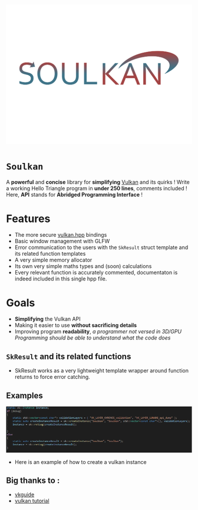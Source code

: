 ![Soulkan logo](img/soulkan.png)

# `Soulkan`

A **powerful** and **concise** library for **simplifying** [Vulkan](https://github.com/KhronosGroup/Vulkan-Headers) and its quirks !
Write a working Hello Triangle program in **under 250 lines**, comments included !
Here, **API** stands for **Abridged Programming Interface** !


# Features

- The more secure [vulkan.hpp](https://github.com/KhronosGroup/Vulkan-Hpp) bindings
- Basic window management with GLFW
- Error communication to the users with the `SkResult` struct template and its related function templates
- A very simple memory allocator
- Its own very simple maths types and (soon) calculations
- Every relevant function is accurately commented, documentaton is indeed included in this single hpp file.

# Goals
- **Simplifying** the Vulkan API
- Making it easier to use **without sacrificing details**
- Improving program **readability**, *a programmer not versed in 3D/GPU Programming should be able to understand what the code does*

## `SkResult` and its related functions

- SkResult works as a very lightweight template wrapper around function returns to force error catching.

## Examples
![SkResult example](img/instance_creation_example.png)
- Here is an example of how to create a vulkan instance

## Big thanks to :

- [vkguide](https://vkguide.dev/)
- [vulkan tutorial](https://vulkan-tutorial.com/)

